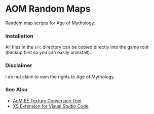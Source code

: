 AOM Random Maps
===============

Random map scripts for Age of Mythology.

### Installation

All files in the `src` directory can be copied directly into the game root (backup first so you can easily uninstall).

### Disclaimer

I do not claim to own the rights to Age of Mythology.

### See Also

 - [AoM:EE Texture Conversion Tool](http://aom.heavengames.com/downloads/showfile.php?fileid=10791)
 - [XS Extension for Visual Studio Code](https://github.com/CraicOverflow89/VSC-XS-Language)